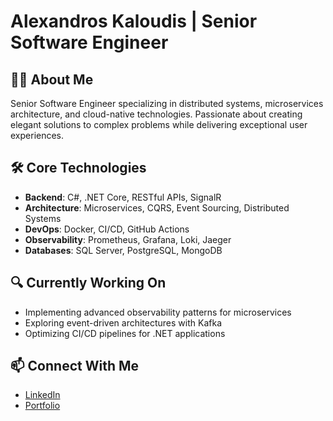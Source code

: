 # Alexandros Kaloudis | Senior Software Engineer

## 👨‍💻 About Me
Senior Software Engineer specializing in distributed systems, microservices architecture, and cloud-native technologies. Passionate about creating elegant solutions to complex problems while delivering exceptional user experiences.

## 🛠️ Core Technologies
- **Backend**: C#, .NET Core, RESTful APIs, SignalR
- **Architecture**: Microservices, CQRS, Event Sourcing, Distributed Systems
- **DevOps**: Docker, CI/CD, GitHub Actions
- **Observability**: Prometheus, Grafana, Loki, Jaeger
- **Databases**: SQL Server, PostgreSQL, MongoDB

## 🔍 Currently Working On
- Implementing advanced observability patterns for microservices
- Exploring event-driven architectures with Kafka
- Optimizing CI/CD pipelines for .NET applications

## 📫 Connect With Me
- [LinkedIn](your-linkedin-url)
- [Portfolio](https://alexkaloudis.github.io/portfolio/)
